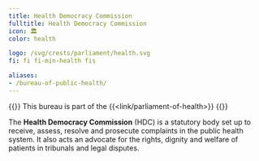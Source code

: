 ```yaml
---
title: Health Democracy Commission
fulltitle: Health Democracy Commission
icon: 🏛️
color: health

logo: /svg/crests/parliament/health.svg
fi: fi fi-min-health fis

aliases:
- /bureau-of-public-health/
---
```

{{<note series>}}
 This bureau is part of the {{<link/parliament-of-health>}}
{{</note>}}

The <span class="fi fi-min-health fis"></span> **Health Democracy Commission** (HDC) is a statutory body set up to receive, assess, resolve and prosecute complaints in the public health system. It also acts an advocate for the rights, dignity and welfare of patients in tribunals and legal disputes.
